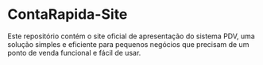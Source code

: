 # ContaRapida-Site
Este repositório contém o site oficial de apresentação do sistema PDV, uma solução simples e eficiente para pequenos negócios que precisam de um ponto de venda funcional e fácil de usar.
